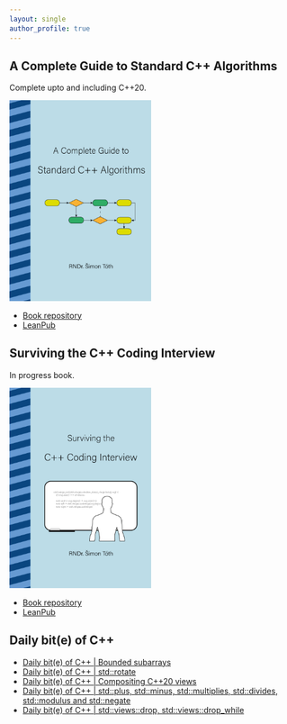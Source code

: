 ```yaml
---
layout: single
author_profile: true
---
```


## A Complete Guide to Standard C++ Algorithms

Complete upto and including C++20.

[<img src="assets/images/book_algorithms_cover.png" width="50%">](https://leanpub.com/cpp-algorithms-guide)

- [Book repository](https://github.com/HappyCerberus/book-cpp-algorithms)
- [LeanPub](https://leanpub.com/cpp-algorithms-guide)

## Surviving the C++ Coding Interview

In progress book.

[<img src="assets/images/book_coding_interview_cover.png" width="50%">](https://leanpub.com/cpp-coding-interview)

- [Book repository](https://leanpub.com/cpp-coding-interview)
- [LeanPub](https://leanpub.com/cpp-coding-interview)

## Daily bit(e) of C++

<ul>
<!-- SUBSTACK:START --><li><a href="https://simontoth.substack.com/p/daily-bite-of-c-bounded-subarrays">Daily bit&lpar;e&rpar; of C++ | Bounded subarrays</a></li><li><a href="https://simontoth.substack.com/p/daily-bite-of-c-stdrotate">Daily bit&lpar;e&rpar; of C++ | std::rotate</a></li><li><a href="https://simontoth.substack.com/p/daily-bite-of-c-compositing-c20-views">Daily bit&lpar;e&rpar; of C++ | Compositing C++20 views</a></li><li><a href="https://simontoth.substack.com/p/daily-bite-of-c-stdplus-stdminus">Daily bit&lpar;e&rpar; of C++ | std::plus, std::minus, std::multiplies, std::divides, std::modulus and std::negate</a></li><li><a href="https://simontoth.substack.com/p/daily-bite-of-c-stdviewsdrop-stdviewsdrop_while">Daily bit&lpar;e&rpar; of C++ | std::views::drop, std::views::drop_while</a></li><!-- SUBSTACK:END -->
</ul>